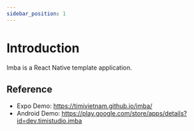 ```yaml
---
sidebar_position: 1
---
```


# Introduction

Imba is a React Native template application.

## Reference

- Expo Demo: https://timivietnam.github.io/imba/
- Android Demo: https://play.google.com/store/apps/details?id=dev.timistudio.imba